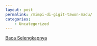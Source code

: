 ```yaml
---
layout: post
permalink: /mimpi-di-gigit-tawon-madu/
categories:
    - Uncategorized
---
```


[Baca Selengkapnya](/10)